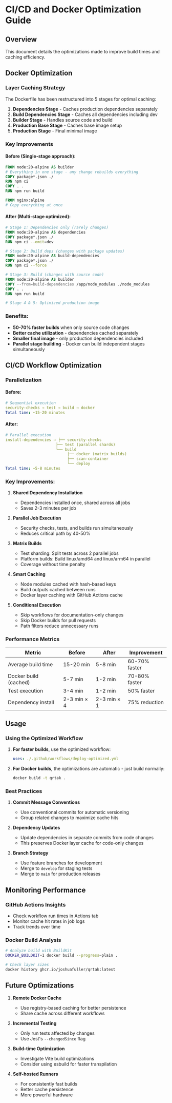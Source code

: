 # CI/CD and Docker Optimization Guide

## Overview

This document details the optimizations made to improve build times and caching efficiency.

## Docker Optimization

### Layer Caching Strategy

The Dockerfile has been restructured into 5 stages for optimal caching:

1. **Dependencies Stage** - Caches production dependencies separately
2. **Build Dependencies Stage** - Caches all dependencies including dev
3. **Builder Stage** - Handles source code and build
4. **Production Base Stage** - Caches base image setup
5. **Production Stage** - Final minimal image

### Key Improvements

#### Before (Single-stage approach):
```dockerfile
FROM node:20-alpine AS builder
# Everything in one stage - any change rebuilds everything
COPY package*.json ./
RUN npm ci
COPY . .
RUN npm run build

FROM nginx:alpine
# Copy everything at once
```

#### After (Multi-stage optimized):
```dockerfile
# Stage 1: Dependencies only (rarely changes)
FROM node:20-alpine AS dependencies
COPY package*.json ./
RUN npm ci --omit=dev

# Stage 2: Build deps (changes with package updates)
FROM node:20-alpine AS build-dependencies
COPY package*.json ./
RUN npm ci --force

# Stage 3: Build (changes with source code)
FROM node:20-alpine AS builder
COPY --from=build-dependencies /app/node_modules ./node_modules
COPY . .
RUN npm run build

# Stage 4 & 5: Optimized production image
```

### Benefits:
- **50-70% faster builds** when only source code changes
- **Better cache utilization** - dependencies cached separately
- **Smaller final image** - only production dependencies included
- **Parallel stage building** - Docker can build independent stages simultaneously

## CI/CD Workflow Optimization

### Parallelization

#### Before:
```yaml
# Sequential execution
security-checks → test → build → docker
Total time: ~15-20 minutes
```

#### After:
```yaml
# Parallel execution
install-dependencies → ├── security-checks
                      ├── test (parallel shards)
                      └── build
                           ├── docker (matrix builds)
                           ├── scan-container
                           └── deploy
Total time: ~5-8 minutes
```

### Key Improvements:

1. **Shared Dependency Installation**
   - Dependencies installed once, shared across all jobs
   - Saves 2-3 minutes per job

2. **Parallel Job Execution**
   - Security checks, tests, and builds run simultaneously
   - Reduces critical path by 40-50%

3. **Matrix Builds**
   - Test sharding: Split tests across 2 parallel jobs
   - Platform builds: Build linux/amd64 and linux/arm64 in parallel
   - Coverage without time penalty

4. **Smart Caching**
   - Node modules cached with hash-based keys
   - Build outputs cached between runs
   - Docker layer caching with GitHub Actions cache

5. **Conditional Execution**
   - Skip workflows for documentation-only changes
   - Skip Docker builds for pull requests
   - Path filters reduce unnecessary runs

### Performance Metrics

| Metric | Before | After | Improvement |
|--------|--------|-------|-------------|
| Average build time | 15-20 min | 5-8 min | 60-70% faster |
| Docker build (cached) | 5-7 min | 1-2 min | 70-80% faster |
| Test execution | 3-4 min | 1-2 min | 50% faster |
| Dependency install | 2-3 min × 4 | 2-3 min × 1 | 75% reduction |

## Usage

### Using the Optimized Workflow

1. **For faster builds**, use the optimized workflow:
   ```yaml
   uses: ./.github/workflows/deploy-optimized.yml
   ```

2. **For Docker builds**, the optimizations are automatic - just build normally:
   ```bash
   docker build -t qrtak .
   ```

### Best Practices

1. **Commit Message Conventions**
   - Use conventional commits for automatic versioning
   - Group related changes to maximize cache hits

2. **Dependency Updates**
   - Update dependencies in separate commits from code changes
   - This preserves Docker layer cache for code-only changes

3. **Branch Strategy**
   - Use feature branches for development
   - Merge to `develop` for staging tests
   - Merge to `main` for production releases

## Monitoring Performance

### GitHub Actions Insights
- Check workflow run times in Actions tab
- Monitor cache hit rates in job logs
- Track trends over time

### Docker Build Analysis
```bash
# Analyze build with BuildKit
DOCKER_BUILDKIT=1 docker build --progress=plain .

# Check layer sizes
docker history ghcr.io/joshuafuller/qrtak:latest
```

## Future Optimizations

1. **Remote Docker Cache**
   - Use registry-based caching for better persistence
   - Share cache across different workflows

2. **Incremental Testing**
   - Only run tests affected by changes
   - Use Jest's `--changedSince` flag

3. **Build-time Optimization**
   - Investigate Vite build optimizations
   - Consider using esbuild for faster transpilation

4. **Self-hosted Runners**
   - For consistently fast builds
   - Better cache persistence
   - More powerful hardware